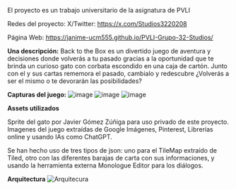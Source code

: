 El proyecto es un trabajo universitario de la asignatura de PVLI

Redes del proyecto: X/Twitter: https://x.com/Studios3220208

Página Web: https://janime-ucm555.github.io/PVLI-Grupo-32-Studios/

**Una descripción:**
Back to the Box es un divertido juego de aventura y decisiones donde volverás 
a tu pasado gracias a la oportunidad que te brinda un curioso gato con corbata 
escondido en una caja de cartón. Junto con el y sus cartas rememora el pasado, 
cambialo y redescubre ¿Volverás a ser el mismo o te devorarán las posibilidades?

**Capturas del juego:**
![image](https://github.com/user-attachments/assets/7d88ccc4-2dfc-4ca0-a7f5-9cd655662452)
![image](https://github.com/user-attachments/assets/6ca41c89-608c-42f8-9d5b-7e5d41ccfaa4)
 ![image](https://github.com/user-attachments/assets/02f81848-adcf-4f16-85c0-523376bce5b2)


**Assets utilizados**

Sprite del gato por Javier Gómez Zúñiga para uso privado de este proyecto.
Imagenes del juego extraídas de Google Imágenes, Pinterest, Librerías online y usando IAs como ChatGPT.

Se han hecho uso de tres tipos de json: uno para el TileMap extraído de Tiled, otro con las diferentes barajas de carta con sus informaciones, y usando la herramienta externa Monologue Editor para los diálogos. 

**Arquitectura**
![Arquitecura](https://github.com/user-attachments/assets/b0d324a9-ef37-495e-a888-ce7133c84ed5)
